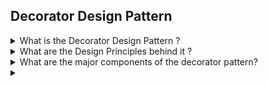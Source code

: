 ## Decorator Design Pattern

<details>
<summary>What is the Decorator Design Pattern ?</summary>
</details>

<details>
<summary>What are the Design Principles behind it ?</summary>
</details>

<details>
<summary>What are the major components of the decorator pattern?</summary>
</details>

<details>
<summary></summary>
</details>